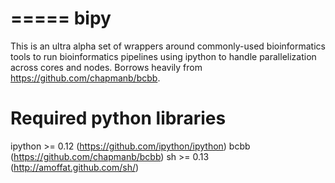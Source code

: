 =====
bipy
=====
This is an ultra alpha set of wrappers around commonly-used bioinformatics tools to
run bioinformatics pipelines using ipython to handle parallelization across
cores and nodes. Borrows heavily from https://github.com/chapmanb/bcbb.

Required python libraries
=========================
ipython >= 0.12 (https://github.com/ipython/ipython)
bcbb (https://github.com/chapmanb/bcbb)
sh >= 0.13 (http://amoffat.github.com/sh/)
